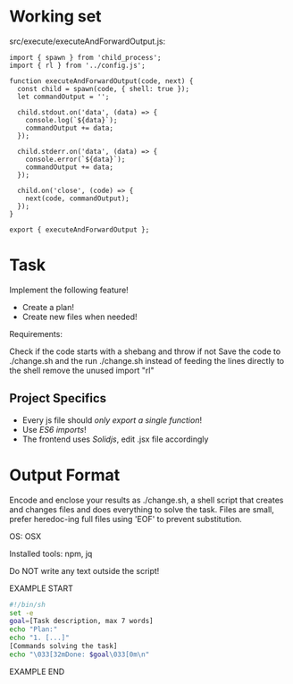 # Working set

src/execute/executeAndForwardOutput.js:
```
import { spawn } from 'child_process';
import { rl } from '../config.js';

function executeAndForwardOutput(code, next) {
  const child = spawn(code, { shell: true });
  let commandOutput = '';

  child.stdout.on('data', (data) => {
    console.log(`${data}`);
    commandOutput += data;
  });

  child.stderr.on('data', (data) => {
    console.error(`${data}`);
    commandOutput += data;
  });

  child.on('close', (code) => {
    next(code, commandOutput);
  });
}

export { executeAndForwardOutput };

```


# Task

Implement the following feature!

- Create a plan!
- Create new files when needed!

Requirements:

Check if the code starts with a shebang and throw if not
Save the code to ./change.sh and the run ./change.sh instead of feeding the lines directly to the shell
remove the unused import &#34;rl&#34;



## Project Specifics

- Every js file should *only export a single function*!
- Use *ES6 imports*!
- The frontend uses *Solidjs*, edit .jsx file accordingly


# Output Format

Encode and enclose your results as ./change.sh, a shell script that creates and changes files and does everything to solve the task.
Files are small, prefer heredoc-ing full files using 'EOF' to prevent substitution.

OS: OSX

Installed tools: npm, jq


Do NOT write any text outside the script!

EXAMPLE START

```sh
#!/bin/sh
set -e
goal=[Task description, max 7 words]
echo "Plan:"
echo "1. [...]"
[Commands solving the task]
echo "\033[32mDone: $goal\033[0m\n"
```

EXAMPLE END

